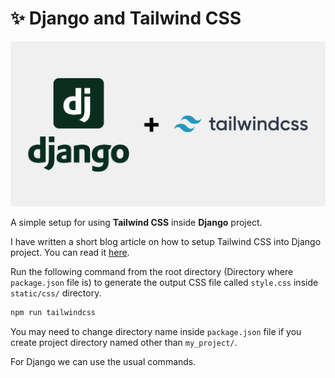 # ✨ Django and Tailwind CSS

![Django and Tailwind CSS](./django-tailwindcss.png)

A simple setup for using **Tailwind CSS** inside **Django** project.

I have written a short blog article on how to setup Tailwind CSS into Django project. You can read it [here](https://ashminbhujel.com.np/django-and-tailwind-css).

Run the following command from the root directory (Directory where `package.json` file is) to generate the output CSS file called `style.css` inside `static/css/` directory.

```bash
npm run tailwindcss
```

You may need to change directory name inside `package.json` file if you create project directory named other than `my_project/`.

For Django we can use the usual commands.
